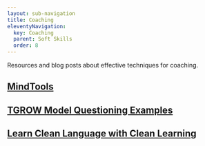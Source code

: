 ```yaml
---
layout: sub-navigation
title: Coaching
eleventyNavigation:
  key: Coaching
  parent: Soft Skills
  order: 8
---
```

Resources and blog posts about effective techniques for coaching.

<div class="grid grid-cols-1 gap-1 pt-8">
  <div class="grid-card">
    <h2 class="govuk-heading-m"><a href="https://www.mindtools.com/pages/article/newLDR_89.htm" class="govuk-link">MindTools</a></h2>
  </div>
  <div class="grid grid-cols-1 gap-1 pt-8">
  <div class="grid-card">
    <h2 class="govuk-heading-m"><a href="https://www.accipio.com/eleadership/mod/wiki/view.php?id=1807" class="govuk-link">TGROW Model Questioning Examples</a></h2>
  </div>
  <div class="grid grid-cols-1 gap-1 pt-8">
  <div class="grid-card">
    <h2 class="govuk-heading-m"><a href="https://cleanlearning.co.uk/" class="govuk-link">Learn Clean Language with Clean Learning</a></h2>
  </div>